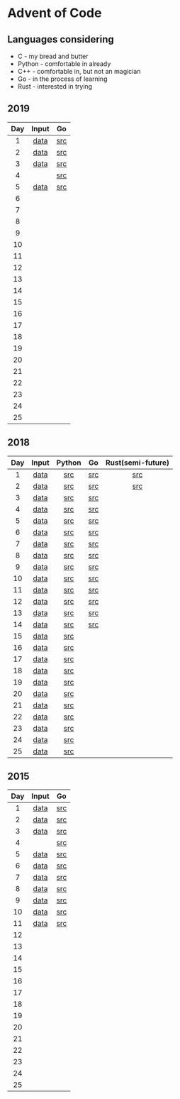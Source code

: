 # Advent of Code
## Languages considering
- C - my bread and butter
- Python - comfortable in already
- C++ - comfortable in, but not an magician
- Go - in the process of learning
- Rust - interested in trying

## 2019
|  Day  |       Input        |               Go                |
| :---: | :----------------: | :-----------------------------: |
|   1   | [data](2019/day1/) | [src](go/src/2019/day1/day1.go) |
|   2   | [data](2019/day2/) | [src](go/src/2019/day2/day2.go) |
|   3   | [data](2019/day3/) | [src](go/src/2019/day3/day3.go) |
|   4   |                    | [src](go/src/2019/day4/day4.go) |
|   5   | [data](2019/day5/) | [src](go/src/2019/day5/day5.go) |
|   6   |                    |                                 |
|   7   |                    |                                 |
|   8   |                    |                                 |
|   9   |                    |                                 |
|  10   |                    |                                 |
|  11   |                    |                                 |
|  12   |                    |                                 |
|  13   |                    |                                 |
|  14   |                    |                                 |
|  15   |                    |                                 |
|  16   |                    |                                 |
|  17   |                    |                                 |
|  18   |                    |                                 |
|  19   |                    |                                 |
|  20   |                    |                                 |
|  21   |                    |                                 |
|  22   |                    |                                 |
|  23   |                    |                                 |
|  24   |                    |                                 |
|  25   |                    |                                 |

## 2018
|  Day  |        Input        |           Python            |                Go                 |         Rust(semi-future)         |
| :---: | :-----------------: | :-------------------------: | :-------------------------------: | :-------------------------------: |
|   1   | [data](2018/day1/)  | [src](python/2018/day1.py)  |  [src](go/src/2018/day1/day1.go)  | [src](rust/2018/day1/src/main.rs) |
|   2   | [data](2018/day2/)  | [src](python/2018/day2.py)  |  [src](go/src/2018/day2/day2.go)  | [src](rust/2018/day2/src/main.rs) |
|   3   | [data](2018/day3/)  | [src](python/2018/day3.py)  |  [src](go/src/2018/day3/day3.go)  |                                   |
|   4   | [data](2018/day4/)  | [src](python/2018/day4.py)  |  [src](go/src/2018/day4/day4.go)  |                                   |
|   5   | [data](2018/day5/)  | [src](python/2018/day5.py)  |  [src](go/src/2018/day5/day5.go)  |                                   |
|   6   | [data](2018/day6/)  | [src](python/2018/day6.py)  |  [src](go/src/2018/day6/day6.go)  |                                   |
|   7   | [data](2018/day7/)  | [src](python/2018/day7.py)  |  [src](go/src/2018/day7/day7.go)  |                                   |
|   8   | [data](2018/day8/)  | [src](python/2018/day8.py)  |  [src](go/src/2018/day8/day8.go)  |                                   |
|   9   | [data](2018/day9/)  | [src](python/2018/day9.py)  |  [src](go/src/2018/day9/day9.go)  |                                   |
|  10   | [data](2018/day10/) | [src](python/2018/day10.py) | [src](go/src/2018/day10/day10.go) |                                   |
|  11   | [data](2018/day11/) | [src](python/2018/day11.py) | [src](go/src/2018/day11/day11.go) |                                   |
|  12   | [data](2018/day12/) | [src](python/2018/day12.py) | [src](go/src/2018/day12/day12.go) |                                   |
|  13   | [data](2018/day13/) | [src](python/2018/day13.py) | [src](go/src/2018/day13/day13.go) |                                   |
|  14   | [data](2018/day14/) | [src](python/2018/day14.py) | [src](go/src/2018/day14/day14.go) |                                   |
|  15   | [data](2018/day15/) | [src](python/2018/day15.py) |                                   |                                   |
|  16   | [data](2018/day16/) | [src](python/2018/day16.py) |                                   |                                   |
|  17   | [data](2018/day17/) | [src](python/2018/day17.py) |                                   |                                   |
|  18   | [data](2018/day18/) | [src](python/2018/day18.py) |                                   |                                   |
|  19   | [data](2018/day19/) | [src](python/2018/day19.py) |                                   |                                   |
|  20   | [data](2018/day20/) | [src](python/2018/day20.py) |                                   |                                   |
|  21   | [data](2018/day21/) | [src](python/2018/day21.py) |                                   |                                   |
|  22   | [data](2018/day22/) | [src](python/2018/day22.py) |                                   |                                   |
|  23   | [data](2018/day23/) | [src](python/2018/day23.py) |                                   |                                   |
|  24   | [data](2018/day24/) | [src](python/2018/day24.py) |                                   |                                   |
|  25   | [data](2018/day25/) | [src](python/2018/day25.py) |                                   |                                   |

## 2015
|  Day  |        Input        |                Go                 |
| :---: | :-----------------: | :-------------------------------: |
|   1   | [data](2015/day1/)  |  [src](go/src/2015/day1/day1.go)  |
|   2   | [data](2015/day2/)  |  [src](go/src/2015/day2/day2.go)  |
|   3   | [data](2015/day3/)  |  [src](go/src/2015/day3/day3.go)  |
|   4   |                     |  [src](go/src/2015/day4/day4.go)  |
|   5   | [data](2015/day5/)  |  [src](go/src/2015/day5/day5.go)  |
|   6   | [data](2015/day6/)  |  [src](go/src/2015/day6/day6.go)  |
|   7   | [data](2015/day7/)  |  [src](go/src/2015/day7/day7.go)  |
|   8   | [data](2015/day8/)  |  [src](go/src/2015/day8/day8.go)  |
|   9   | [data](2015/day9/)  |  [src](go/src/2015/day9/day9.go)  |
|  10   | [data](2015/day10/) | [src](go/src/2015/day10/day10.go) |
|  11   | [data](2015/day11/) | [src](go/src/2015/day11/day11.go) |
|  12   |                     |                                   |
|  13   |                     |                                   |
|  14   |                     |                                   |
|  15   |                     |                                   |
|  16   |                     |                                   |
|  17   |                     |                                   |
|  18   |                     |                                   |
|  19   |                     |                                   |
|  20   |                     |                                   |
|  21   |                     |                                   |
|  22   |                     |                                   |
|  23   |                     |                                   |
|  24   |                     |                                   |
|  25   |                     |                                   |